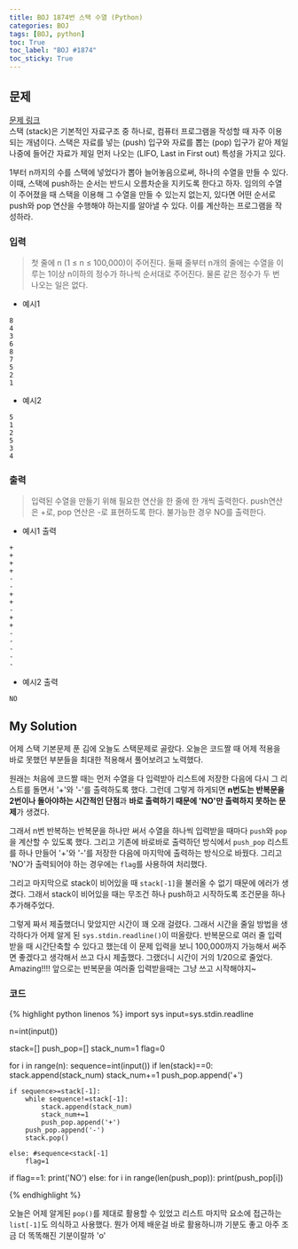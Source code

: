```yaml
---
title: BOJ 1874번 스택 수열 (Python)
categories: BOJ
tags: [BOJ, python]
toc: True
toc_label: "BOJ #1874"
toc_sticky: True
---
```


## 문제
[문제 링크](https://www.acmicpc.net/problem/1874)<br>
스택 (stack)은 기본적인 자료구조 중 하나로, 컴퓨터 프로그램을 작성할 때 자주 이용되는 개념이다. 스택은 자료를 넣는 (push) 입구와 자료를 뽑는 (pop) 입구가 같아 제일 나중에 들어간 자료가 제일 먼저 나오는 (LIFO, Last in First out) 특성을 가지고 있다.

1부터 n까지의 수를 스택에 넣었다가 뽑아 늘어놓음으로써, 하나의 수열을 만들 수 있다. 이때, 스택에 push하는 순서는 반드시 오름차순을 지키도록 한다고 하자. 임의의 수열이 주어졌을 때 스택을 이용해 그 수열을 만들 수 있는지 없는지, 있다면 어떤 순서로 push와 pop 연산을 수행해야 하는지를 알아낼 수 있다. 이를 계산하는 프로그램을 작성하라.

### 입력
> 첫 줄에 n (1 ≤ n ≤ 100,000)이 주어진다. 둘째 줄부터 n개의 줄에는 수열을 이루는 1이상 n이하의 정수가 하나씩 순서대로 주어진다. 물론 같은 정수가 두 번 나오는 일은 없다.

* 예시1
```
8
4
3
6
8
7
5
2
1
```
* 예시2
```
5
1
2
5
3
4
```

### 출력
> 입력된 수열을 만들기 위해 필요한 연산을 한 줄에 한 개씩 출력한다. push연산은 +로, pop 연산은 -로 표현하도록 한다. 불가능한 경우 NO를 출력한다.

* 예시1 출력
```
+
+
+
+
-
-
+
+
-
+
+
-
-
-
-
-
```
* 예시2 출력
```
NO
```

## My Solution
어제 스택 기본문제 푼 김에 오늘도 스택문제로 골랐다. 오늘은 코드짤 때 어제 적용을 바로 못했던 부분들을 최대한 적용해서 풀어보려고 노력했다. 

원래는 처음에 코드짤 때는 먼저 수열을 다 입력받아 리스트에 저장한 다음에 다시 그 리스트를 돌면서 '+'와 '-'를 출력하도록 했다. 
그런데 그렇게 하게되면 **n번도는 반복문을 2번이나 돌아야하는 시간적인 단점**과 **바로 출력하기 때문에 'NO'만 출력하지 못하는 문제**가 생겼다. 

그래서 n번 반복하는 반복문을 하나만 써서 수열을 하나씩 입력받을 때마다 `push`와 `pop`을 계산할 수 있도록 했다. 그리고 기존에 바로바로 출력하던 방식에서 `push_pop` 리스트를 하나 만들어 '+'와 '-'를 저장한 다음에 마지막에 출력하는 방식으로 바꿨다. 그리고 'NO'가 출력되어야 하는 경우에는 `flag`를 사용하여 처리했다.

그리고 마지막으로 stack이 비어있을 때 `stack[-1]`을 불러올 수 없기 때문에 에러가 생겼다. 그래서 stack이 비어있을 때는 무조건 하나 push하고 시작하도록 조건문을 하나 추가해주었다.

그렇게 짜서 제출했더니 맞았지만 시간이 꽤 오래 걸렸다. 그래서 시간을 줄일 방법을 생각하다가 어제 알게 된 `sys.stdin.readline()`이 떠올랐다. 반복문으로 여러 줄 입력받을 때 시간단축할 수 있다고 했는데 이 문제 입력을 보니 100,000까지 가능해서 써주면 좋겠다고 생각해서 쓰고 다시 제출했다. 그랬더니 시간이 거의 1/20으로 줄었다. Amazing!!!! 앞으로는 반복문을 여러줄 입력받을때는 그냥 쓰고 시작해야지~

### 코드
{% highlight python linenos %}
import sys
input=sys.stdin.readline

n=int(input())

stack=[]
push_pop=[]
stack_num=1
flag=0

for i in range(n):
    sequence=int(input())
    if len(stack)==0:
        stack.append(stack_num)
        stack_num+=1
        push_pop.append('+')

    if sequence>=stack[-1]:
        while sequence!=stack[-1]:
            stack.append(stack_num)
            stack_num+=1
            push_pop.append('+')
        push_pop.append('-')
        stack.pop()

    else: #sequence<stack[-1]
        flag=1

if flag==1:
    print('NO')
else:
    for i in range(len(push_pop)):
        print(push_pop[i])


{% endhighlight %}

오늘은 어제 알게된 `pop()`를 제대로 활용할 수 있었고 리스트 마지막 요소에 접근하는 `list[-1]`도 의식하고 사용했다. 뭔가 어제 배운걸 바로 활용하니까 기분도 좋고 아주 조금 더 똑똑해진 기분이랄까 'o'